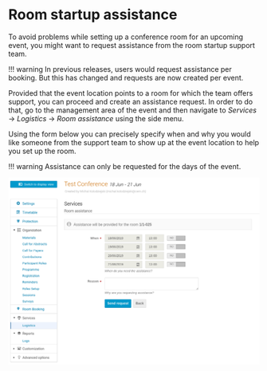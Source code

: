 # Room startup assistance

To avoid problems while setting up a conference room for an upcoming event, you might want to request assistance
from the room startup support team.

!!! warning
    In previous releases, users would request assistance per booking. But this has changed and requests are now
    created per event.

Provided that the event location points to a room for which the team offers support, you can proceed and create
an assistance request. In order to do that, go to the management area of the event and then navigate to
_Services_ -> _Logistics_ -> _Room assistance_ using the side menu.

Using the form below you can precisely specify when and why you would like someone from the support team to show up at the
event location to help you set up the room.

!!! warning
    Assistance can only be requested for the days of the event.

![](../assets/room_assistance/room_assistance_request.png)

